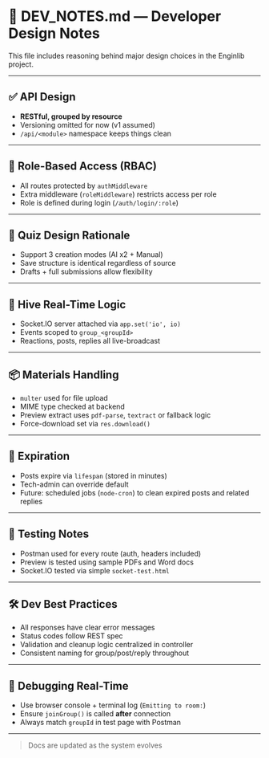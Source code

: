 # 📓 DEV_NOTES.md — Developer Design Notes

This file includes reasoning behind major design choices in the Enginlib project.

---

## ✅ API Design
- **RESTful, grouped by resource**
- Versioning omitted for now (v1 assumed)
- `/api/<module>` namespace keeps things clean

---

## 🔐 Role-Based Access (RBAC)
- All routes protected by `authMiddleware`
- Extra middleware (`roleMiddleware`) restricts access per role
- Role is defined during login (`/auth/login/:role`)

---

## 🧠 Quiz Design Rationale
- Support 3 creation modes (AI x2 + Manual)
- Save structure is identical regardless of source
- Drafts + full submissions allow flexibility

---

## 🐝 Hive Real-Time Logic
- Socket.IO server attached via `app.set('io', io)`
- Events scoped to `group_<groupId>`
- Reactions, posts, replies all live-broadcast

---

## 📦 Materials Handling
- `multer` used for file upload
- MIME type checked at backend
- Preview extract uses `pdf-parse`, `textract` or fallback logic
- Force-download set via `res.download()`

---

## 🧹 Expiration
- Posts expire via `lifespan` (stored in minutes)
- Tech-admin can override default
- Future: scheduled jobs (`node-cron`) to clean expired posts and related replies

---

## 🧪 Testing Notes
- Postman used for every route (auth, headers included)
- Preview is tested using sample PDFs and Word docs
- Socket.IO tested via simple `socket-test.html`

---

## 🛠 Dev Best Practices
- All responses have clear error messages
- Status codes follow REST spec
- Validation and cleanup logic centralized in controller
- Consistent naming for group/post/reply throughout

---

## 🧪 Debugging Real-Time
- Use browser console + terminal log (`Emitting to room:`)
- Ensure `joinGroup()` is called **after** connection
- Always match `groupId` in test page with Postman

---

> Docs are updated as the system evolves

